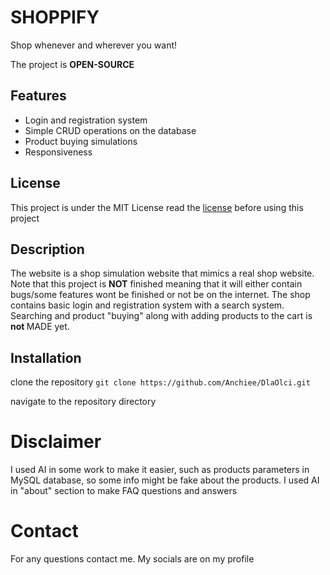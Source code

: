 <h1>SHOPPIFY</h1>
<p>Shop whenever and wherever you want!</p>

<p>The project is <b>OPEN-SOURCE</b></p>

<h2>Features</h2>
<ul>
  <li>Login and registration system</li>
  <li>Simple CRUD operations on the database</li>
  <li>Product buying simulations</li>
  <li>Responsiveness</li>
</ul>

<h2>License</h2>
<p>This project is under the MIT License read the <a href="https://github.com/Anchiee/shoppify/blob/main/LICENSE">license</a> before using this project</p>

<h2>Description</h2>
<p>The website is a shop <bold>simulation</bold> website that mimics a real shop website. Note that this project is <b>NOT</b> finished meaning that it will either contain bugs/some features wont be finished or not be on the internet. The shop contains basic login and registration system with a search system. Searching and product "buying" along with adding products to the cart is <strong>not </strong> MADE yet. </p>

<h2>Installation</h2>

clone the repository `git clone https://github.com/Anchiee/DlaOlci.git`
<p>navigate to the repository directory</p>


<h1>Disclaimer</h1>

<p>I used AI in some work to make it easier, such as products parameters in MySQL database, so some info might be fake about the products. I used AI in "about" section to make FAQ questions and answers</p>

<h1>Contact</h1>

<p>For any questions contact me. My socials are on my profile</p>
